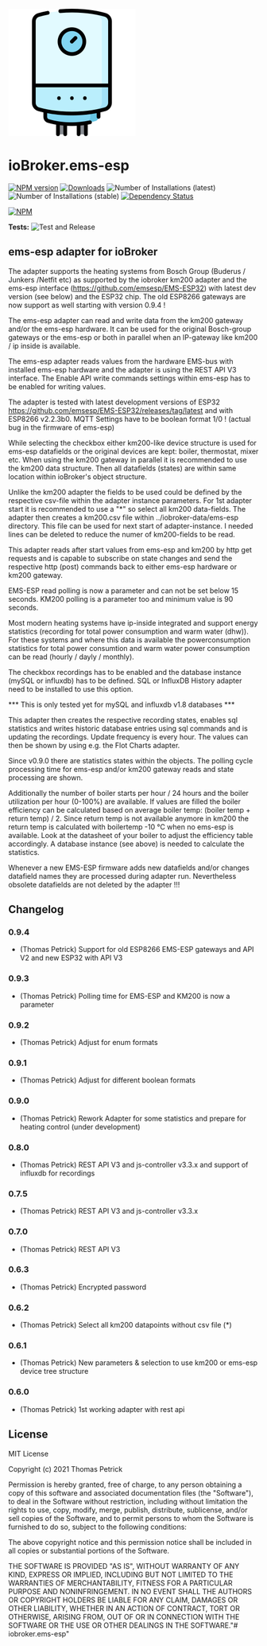 ![Logo](admin/ems-esp.png)
# ioBroker.ems-esp

[![NPM version](https://img.shields.io/npm/v/iobroker.ems-esp.svg)](https://www.npmjs.com/package/iobroker.ems-esp)
[![Downloads](https://img.shields.io/npm/dm/iobroker.ems-esp.svg)](https://www.npmjs.com/package/iobroker.ems-esp)
![Number of Installations (latest)](https://iobroker.live/badges/ems-esp-installed.svg)
![Number of Installations (stable)](https://iobroker.live/badges/ems-esp-stable.svg)
[![Dependency Status](https://img.shields.io/david/tp1de/iobroker.ems-esp.svg)](https://david-dm.org/tp1de/iobroker.ems-esp)

[![NPM](https://nodei.co/npm/iobroker.ems-esp.png?downloads=true)](https://nodei.co/npm/iobroker.ems-esp/)

**Tests:** ![Test and Release](https://github.com/tp1de/ioBroker.ems-esp/workflows/Test%20and%20Release/badge.svg)

## ems-esp adapter for ioBroker

The adapter supports the heating systems from Bosch Group (Buderus / Junkers /Netfit etc) as supported by the iobroker km200 adapter and the ems-esp interface (https://github.com/emsesp/EMS-ESP32) with latest dev version (see below) and the ESP32 chip. 
The old ESP8266 gateways are now support as well starting with version 0.9.4 !

The ems-esp adapter can read and write data from the km200 gateway and/or the ems-esp hardware. 
It can be used for the original Bosch-group gateways or the ems-esp or both in parallel when an IP-gateway like km200 / ip inside is available.

The ems-esp adapter reads values from the hardware EMS-bus with installed ems-esp hardware and the adapter is using the REST API V3 interface. The Enable API write commands settings within ems-esp has to be enabled for writing values.

The adapter is tested with latest development versions of ESP32  https://github.com/emsesp/EMS-ESP32/releases/tag/latest
and with ESP8266  v2.2.3b0.
MQTT Settings have to be boolean format 1/0 ! (actual bug in the firmware of ems-esp)

While selecting the checkbox either km200-like device structure is used for ems-esp datafields or the original devices are kept: boiler, thermostat, mixer etc. When using the km200 gateway in parallel it is recommended to use the km200 data structure. Then all datafields (states) are within same location within ioBroker's object structure.

Unlike the km200 adapter the fields to be used could be defined by the respective csv-file within the adapter instance parameters. For 1st adapter start it is recommended to use a "*" so select all km200 data-fields.
The adapter then creates a km200.csv file within ../iobroker-data/ems-esp directory. This file can be used for next start of adapter-instance. I needed lines can be deleted to reduce the numer of km200-fields to be read.  


This adapter reads after start values from ems-esp and km200 by http get requests and is capable to subscribe on state changes and send the respective http (post) commands back to either ems-esp hardware or km200 gateway. 

EMS-ESP read polling is now a parameter and can not be set below 15 seconds.
KM200 polling is a parameter too and minimum value is 90 seconds.
 

Most modern heating systems have ip-inside integrated and support energy statistics (recording for total power consumption and warm water (dhw)).
For these systems and where this data is available the powerconsumption statistics for total power consumtion and warm water power consumption can be read (hourly / dayly / monthly).

The checkbox recordings has to be enabled and the database instance (mySQL or influxdb) has to be defined. 
SQL or InfluxDB History adapter need to be installed to use this option.

*** This is only tested yet for mySQL and influxdb v1.8 databases ***

This adapter then creates the respective recording states, enables sql statistics and writes historic database entries using sql commands and is updating the recordings. Update frequency is every hour. The values can then be shown by using e.g. the Flot Charts adapter.

Since v0.9.0 there are statistics states within the objects. The polling cycle processing time for ems-esp and/or km200 gateway reads and state processing are shown.

Additionally the number of boiler starts per hour / 24 hours and the boiler utilization per hour (0-100%) are available.
If values are filled the boiler efficiency can be calculated based on average boiler temp: (boiler temp + return temp) / 2. Since return temp is not available anymore in km200 the return temp is calculated with boilertemp -10 °C when no ems-esp is available. Look at the datasheet of your boiler to adjust the efficiency table accordingly. 
A database instance (see above) is needed to calculate the statistics.

Whenever a new EMS-ESP firmware adds new datafields and/or changes datafield names they are processed during adapter run.
Nevertheless obsolete datafields are not deleted by the adapter !!!



## Changelog

### 0.9.4
* (Thomas Petrick) Support for old ESP8266 EMS-ESP gateways and API V2
                   and new ESP32 with API V3

### 0.9.3
* (Thomas Petrick) Polling time for EMS-ESP and KM200 is now a parameter

### 0.9.2
* (Thomas Petrick) Adjust for enum formats

### 0.9.1
* (Thomas Petrick) Adjust for different boolean formats

### 0.9.0
* (Thomas Petrick) Rework Adapter for some statistics and prepare for heating control (under development)

### 0.8.0
* (Thomas Petrick) REST API V3 and js-controller v3.3.x and support of influxdb for recordings

### 0.7.5
* (Thomas Petrick) REST API V3 and js-controller v3.3.x

### 0.7.0
* (Thomas Petrick) REST API V3

### 0.6.3
* (Thomas Petrick) Encrypted password

### 0.6.2
* (Thomas Petrick) Select all km200 datapoints without csv file (*)

### 0.6.1
* (Thomas Petrick) New parameters & selection to use km200 or ems-esp device tree structure

### 0.6.0
* (Thomas Petrick) 1st working adapter with rest api

## License
MIT License

Copyright (c) 2021 Thomas Petrick 

Permission is hereby granted, free of charge, to any person obtaining a copy
of this software and associated documentation files (the "Software"), to deal
in the Software without restriction, including without limitation the rights
to use, copy, modify, merge, publish, distribute, sublicense, and/or sell
copies of the Software, and to permit persons to whom the Software is
furnished to do so, subject to the following conditions:

The above copyright notice and this permission notice shall be included in all
copies or substantial portions of the Software.

THE SOFTWARE IS PROVIDED "AS IS", WITHOUT WARRANTY OF ANY KIND, EXPRESS OR
IMPLIED, INCLUDING BUT NOT LIMITED TO THE WARRANTIES OF MERCHANTABILITY,
FITNESS FOR A PARTICULAR PURPOSE AND NONINFRINGEMENT. IN NO EVENT SHALL THE
AUTHORS OR COPYRIGHT HOLDERS BE LIABLE FOR ANY CLAIM, DAMAGES OR OTHER
LIABILITY, WHETHER IN AN ACTION OF CONTRACT, TORT OR OTHERWISE, ARISING FROM,
OUT OF OR IN CONNECTION WITH THE SOFTWARE OR THE USE OR OTHER DEALINGS IN THE
SOFTWARE."# iobroker.ems-esp" 
